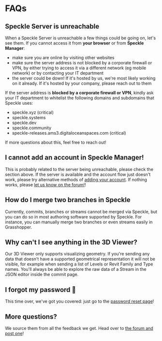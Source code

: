 # FAQs

## Speckle Server is unreachable

When a Speckle Server is unreachable a few things could be going on, let's see them.
If you cannot access it from **your browser** or from **Speckle Manager**:

- make sure you are online by visiting other websites
- make sure the server address is not blocked by a corporate firewall or VPN, by either trying to access it via a different network (eg mobile network) or by contacting your IT department
- the server could be down! If it's hosted by us, we're most likely working on it already. If it's hosted by your company, please reach out to them

If the server address is **blocked by a corporate firewall or VPN**, kindly ask your IT department to whitelist the following domains and subdomains that Speckle uses: 

- speckle.xyz (critical)
- speckle.systems
- speckle.dev
- speckle.community
- speckle-releases.ams3.digitaloceanspaces.com (critical)

If more questions about this, feel free to reach out!

## I cannot add an account in Speckle Manager!

This is probably related to the server being unreachable, please check the section above.
If the server is available and the account flow just doesn't work, please try alternative methods of [adding your account](/user/manager).
If nothing works, please [let us know on the forum!](https://speckle.community)!  

## How do I merge two branches in Speckle

Currently, commits, branches or streams cannot be merged via Speckle, but you can do so in most authoring software supported by Speckle. For instance, you can manually merge two branches or even streams easily in Grasshopper.

## Why can't I see anything in the 3D Viewer?

Our 3D Viewer only supports visualizing geometry. If you're sending any data that doesn't have a supported geometrical representation it will not be visible, for example when sending a list of Levels or Revit Family and Type names. You'll always be able to explore the raw data of a Stream in the JSON editor inside the commit page.


## I forgot my password 🤔

This time over, we've got you covered: just go to the [password reset page](https://speckle.xyz/authn/resetpassword)!

## More questions? 

We source them from all the feedback we get. Head over to [the forum and post one](https://speckle.community)!  

